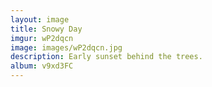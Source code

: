 ```yaml
---
layout: image
title: Snowy Day
imgur: wP2dqcn
image: images/wP2dqcn.jpg
description: Early sunset behind the trees.
album: v9xd3FC
---
```


